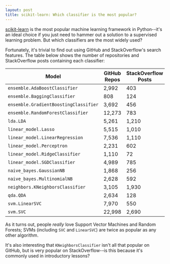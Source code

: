 ```yaml
---
layout: post
title: scikit-learn: Which classifier is the most popular?
---
```


[scikit-learn](http://scikit-learn.org/stable/) is the most popular machine
learning framework in Python--it's an ideal choice if you just need to hammer
out a solution to a supervised learning problem. But which classifiers are the
most widely used?

Fortunately, it's trivial to find out using GitHub and StackOverflow's search
features. The table below shows the number of repositories and StackOverflow
posts containing each classifier:


| Model | GitHub Repos | StackOverflow Posts |
| ----- | ------------ | ------------------- |
| `ensemble.AdaBoostClassifier` | 2,992 | 403
| `ensemble.BaggingClassifier` | 808 | 124
| `ensemble.GradientBoostingClassifier` | 3,692 | 456
| `ensemble.RandomForestClassifier` | 12,273 | 783
| `lda.LDA` | 5,261 | 1,210
| `linear_model.Lasso` | 5,515 | 1,010
| `linear_model.LinearRegression` | 7,536 | 1,110
| `linear_model.Perceptron` | 2,231 | 602
| `linear_model.RidgeClassifier` | 1,110 | 72
| `linear_model.SGDClassifier` | 4,989 | 785
| `naive_bayes.GaussianNB` | 1,868 | 256
| `naive_bayes.MultinomialNB` | 2,628 | 592
| `neighbors.KNeighborsClassifier` | 3,105 | 1,930
| `qda.QDA` | 2,634 | 128
| `svm.LinearSVC` | 7,970 | 550
| `svm.SVC` | 22,998 | 2,690


As it turns out, people _really_ love Support Vector Machines and Random
Forests; SVMs (including `SVC` and `LinearSVC`) are twice as popular as any
other algorithm.

It's also interesting that `KNeighborsClassifier` isn't all that popular on
GitHub, but is very popular on StackOverflow--is this because it's commonly
used in introductory lessons?
